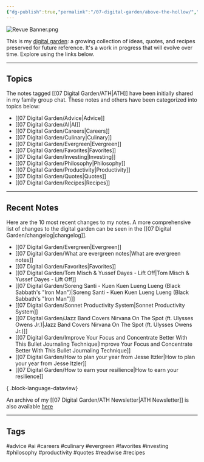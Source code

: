 ```yaml
---
{"dg-publish":true,"permalink":"/07-digital-garden/above-the-hollow/","tags":["gardenEntry"],"updated":"2025-04-08T18:50:52.849-07:00"}
---
```


![Revue Banner.png](/img/user/06%20Utilities/Attachments/Revue%20Banner.png)

This is my [digital garden](https://cagrimmett.com/ideas/2020/11/08/what-are-digital-gardens/): a growing collection of ideas, quotes, and recipes preserved for future reference. It's a work in progress that will evolve over time. Explore using the links below.

---
## Topics

The notes tagged [[07 Digital Garden/ATH\|ATH]]  have been initially shared in my family group chat. These notes and others have been categorized into topics below:

- [[07 Digital Garden/Advice\|Advice]]
- [[07 Digital Garden/AI\|AI]]
- [[07 Digital Garden/Careers\|Careers]]
- [[07 Digital Garden/Culinary\|Culinary]]
- [[07 Digital Garden/Evergreen\|Evergreen]]
- [[07 Digital Garden/Favorites\|Favorites]]
- [[07 Digital Garden/Investing\|Investing]]
- [[07 Digital Garden/Philosophy\|Philosophy]]
- [[07 Digital Garden/Productivity\|Productivity]]
- [[07 Digital Garden/Quotes\|Quotes]]
- [[07 Digital Garden/Recipes\|Recipes]]

---
## Recent Notes

Here are the 10 most recent changes to my notes. A more comprehensive list of changes to the digital garden can be seen in the [[07 Digital Garden/changelog\|changelog]].
- [[07 Digital Garden/Evergreen\|Evergreen]]
- [[07 Digital Garden/What are evergreen notes\|What are evergreen notes]]
- [[07 Digital Garden/Favorites\|Favorites]]
- [[07 Digital Garden/Tom Misch & Yussef Dayes - Lift Off\|Tom Misch & Yussef Dayes - Lift Off]]
- [[07 Digital Garden/Soreng Santi - Kuen Kuen Lueng Lueng (Black Sabbath's "Iron Man")\|Soreng Santi - Kuen Kuen Lueng Lueng (Black Sabbath's "Iron Man")]]
- [[07 Digital Garden/Sonnet Productivity System\|Sonnet Productivity System]]
- [[07 Digital Garden/Jazz Band Covers Nirvana On The Spot (ft. Ulysses Owens Jr.)\|Jazz Band Covers Nirvana On The Spot (ft. Ulysses Owens Jr.)]]
- [[07 Digital Garden/Improve Your Focus and Concentrate Better With This Bullet Journaling Technique\|Improve Your Focus and Concentrate Better With This Bullet Journaling Technique]]
- [[07 Digital Garden/How to plan your year from Jesse Itzler\|How to plan your year from Jesse Itzler]]
- [[07 Digital Garden/How to earn your resilience\|How to earn your resilience]]

{ .block-language-dataview}

An archive of my  [[07 Digital Garden/ATH Newsletter\|ATH Newsletter]] is also available [here](https://abovethehollow.beehiiv.com/)

---
## Tags

 #advice #ai #careers #culinary #evergreen  #favorites #investing #philosophy #productivity #quotes #readwise #recipes 